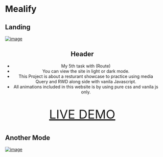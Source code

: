 # Mealify

## Landing 

 <a href="https://alil0l.github.io/Mealify-Route-Task5/" target="_blank">![image](https://github.com/Alil0l/Portfolio-Website--Route-Assignment4-/assets/137832626/5811e5cf-a0fe-4281-abba-f9a388ec4e6e)</a>

<center>
 
 ## Header

 * My 5th task with (Route)
 * You can view the site in light or dark mode.
 * This Project is about a resturant showcase to practice using media Query and RWD along side with vanila Javascript.
 * All animations included in this website is by using pure css and vanila js only.

   
 <span style="font-size: 40px;">
 
  <a href="https://alil0l.github.io/Mealify-Route-Task5/" target="_blank">LIVE DEMO</a>
  
 </span>
 
</center>

## Another Mode

 <a href="https://alil0l.github.io/Mealify-Route-Task5/" target="_blank">![image](https://github.com/Alil0l/Portfolio-Website--Route-Assignment4-/assets/137832626/568ad4b4-9ebf-44bc-ba0a-e0baccd503f7)</a>



